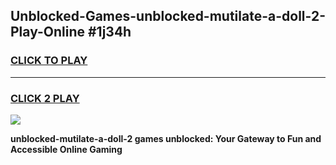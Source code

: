 
## Unblocked-Games-unblocked-mutilate-a-doll-2-Play-Online #1j34h
<h3>
<a href="https://news.freeplayer.one?title=unblocked-mutilate-a-doll-2&ref=3">CLICK TO PLAY</a></h3>
<hr>

<h3>
<a href="https://news.freeplayer.one?title=unblocked-mutilate-a-doll-2&ref=3">CLICK 2 PLAY</a>
  
</h3>

<a href="https://news.freeplayer.one?title=unblocked-mutilate-a-doll-2&ref=3"><img src="https://clearcache.store/games.png"></a>


**unblocked-mutilate-a-doll-2 games unblocked: Your Gateway to Fun and Accessible Online Gaming**
